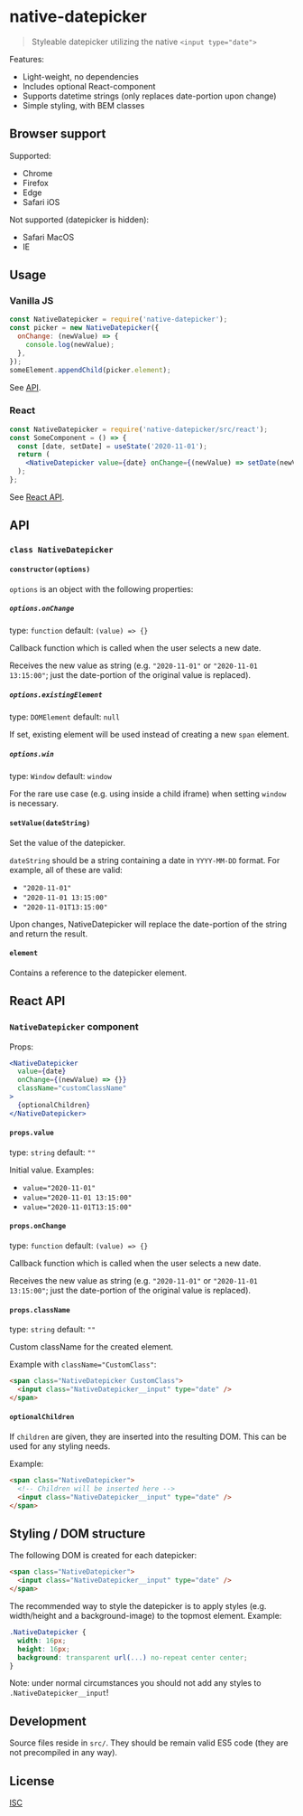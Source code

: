 # native-datepicker

> Styleable datepicker utilizing the native `<input type="date">`

Features:

- Light-weight, no dependencies
- Includes optional React-component
- Supports datetime strings (only replaces date-portion upon change)
- Simple styling, with BEM classes

## Browser support

Supported:

- Chrome
- Firefox
- Edge
- Safari iOS

Not supported (datepicker is hidden):

- Safari MacOS
- IE

## Usage

### Vanilla JS

```js
const NativeDatepicker = require('native-datepicker');
const picker = new NativeDatepicker({
  onChange: (newValue) => {
    console.log(newValue);
  },
});
someElement.appendChild(picker.element);
```

See [API](#api).

### React

```jsx
const NativeDatepicker = require('native-datepicker/src/react');
const SomeComponent = () => {
  const [date, setDate] = useState('2020-11-01');
  return (
    <NativeDatepicker value={date} onChange={(newValue) => setDate(newValue)} />
  );
};
```

See [React API](#react-api).

## API

### `class NativeDatepicker`

#### `constructor(options)`

`options` is an object with the following properties:

##### `options.onChange`

type: `function` default: `(value) => {}`

Callback function which is called when the user selects a new date.

Receives the new value as string (e.g. `"2020-11-01"` or `"2020-11-01 13:15:00"`; just the date-portion of the original value is replaced).

##### `options.existingElement`

type: `DOMElement` default: `null`

If set, existing element will be used instead of creating a new `span` element.

##### `options.win`

type: `Window` default: `window`

For the rare use case (e.g. using inside a child iframe) when setting `window` is necessary.

#### `setValue(dateString)`

Set the value of the datepicker.

`dateString` should be a string containing a date in `YYYY-MM-DD` format. For example, all of these are valid:

- `"2020-11-01"`
- `"2020-11-01 13:15:00"`
- `"2020-11-01T13:15:00"`

Upon changes, NativeDatepicker will replace the date-portion of the string and return the result.

#### `element`

Contains a reference to the datepicker element.

## React API

### `NativeDatepicker` component

Props:

```jsx
<NativeDatepicker
  value={date}
  onChange={(newValue) => {}}
  className="customClassName"
>
  {optionalChildren}
</NativeDatepicker>
```

#### `props.value`

type: `string` default: `""`

Initial value. Examples:

- `value="2020-11-01"`
- `value="2020-11-01 13:15:00"`
- `value="2020-11-01T13:15:00"`

#### `props.onChange`

type: `function` default: `(value) => {}`

Callback function which is called when the user selects a new date.

Receives the new value as string (e.g. `"2020-11-01"` or `"2020-11-01 13:15:00"`; just the date-portion of the original value is replaced).

#### `props.className`

type: `string` default: `""`

Custom className for the created element.

Example with `className="CustomClass"`:

```html
<span class="NativeDatepicker CustomClass">
  <input class="NativeDatepicker__input" type="date" />
</span>
```

#### `optionalChildren`

If `children` are given, they are inserted into the resulting DOM. This can be used for any styling needs.

Example:

```html
<span class="NativeDatepicker">
  <!-- Children will be inserted here -->
  <input class="NativeDatepicker__input" type="date" />
</span>
```

## Styling / DOM structure

The following DOM is created for each datepicker:

```html
<span class="NativeDatepicker">
  <input class="NativeDatepicker__input" type="date" />
</span>
```

The recommended way to style the datepicker is to apply styles (e.g. width/height and a background-image) to the topmost element. Example:

```css
.NativeDatepicker {
  width: 16px;
  height: 16px;
  background: transparent url(...) no-repeat center center;
}
```

Note: under normal circumstances you should not add any styles to `.NativeDatepicker__input`!

## Development

Source files reside in `src/`. They should be remain valid ES5 code (they are not precompiled in any way).

## License

[ISC](./LICENSE)
